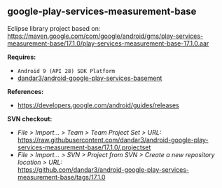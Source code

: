 ## google-play-services-measurement-base

Eclipse library project based on:<br/>
https://maven.google.com/com/google/android/gms/play-services-measurement-base/17.1.0/play-services-measurement-base-17.1.0.aar

**Requires:**
- `Android 9 (API 28) SDK Platform`
- [dandar3/android-google-play-services-basement](https://github.com/dandar3/android-google-play-services-basement/tree/17.0.0)

**References:**
- https://developers.google.com/android/guides/releases

**SVN checkout:**
- _File > Import... > Team > Team Project Set > URL:_<br/>
  https://raw.githubusercontent.com/dandar3/android-google-play-services-measurement-base/17.1.0/.projectset
- _File > Import... > SVN > Project from SVN > Create a new repository location > URL:_<br/>
  https://github.com/dandar3/android-google-play-services-measurement-base/tags/17.1.0
